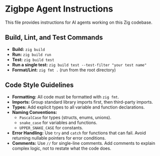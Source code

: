 # Zigbpe Agent Instructions

This file provides instructions for AI agents working on this Zig codebase.

## Build, Lint, and Test Commands

- **Build:** `zig build`
- **Run:** `zig build run`
- **Test:** `zig build test`
- **Run a single test:** `zig build test --test-filter "your test name"`
- **Format/Lint:** `zig fmt .` (run from the root directory)

## Code Style Guidelines

- **Formatting:** All code must be formatted with `zig fmt`.
- **Imports:** Group standard library imports first, then third-party imports.
- **Types:** Add explicit types to all variable and function declarations.
- **Naming Conventions:**
  - `PascalCase` for types (structs, enums, unions).
  - `snake_case` for variables and functions.
  - `UPPER_SNAKE_CASE` for constants.
- **Error Handling:** Use `try` and `catch` for functions that can fail. Avoid returning nullable pointers for error conditions.
- **Comments:** Use `//` for single-line comments. Add comments to explain complex logic, not to restate what the code does.
